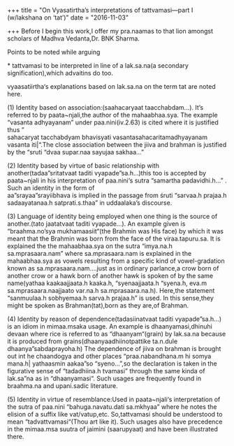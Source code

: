 +++
title = "On Vyasatirtha’s interpretations of tattvamasi—part I (w/lakshana on ‘tat’)"
date = "2016-11-03"

+++
Before I begin this work,I offer my pra.naamas to that lion amongst
scholars of Madhva Vedanta,Dr. BNK Sharma.

Points to be noted while arguing

\* tattvamasi to be interpreted in line of a lak.sa.na(a secondary
signification),which advaitins do too.

vyaasatiirtha‘s explanations based on lak.sa.na on the term tat are
noted here.

\(1\) Identity based on association:(saahacaryaat taacchabdam…). It’s
referred to by paata\~njali,the author of the mahaabhaa.sya. The example
“vasanta adhyayanam” under paa.nini(iv.2.63) is cited where it is
justified thus ”  
sahacaryat tacchabdyam bhavisyati vasantasahacaritamadhyayanam vasanta
iti\|“.The close association between the jiiva and brahman is justified
by the “sruti “dvaa supar.naa sayujaa sakhaa…”

\(2\) Identity based by virtue of basic relationship with
another(tadaa”sritatvaat taditi vyapade”sa.h…)this too is accepted by
paata\~njali in his interpretation of paa.nini‘s sutra “samartha
padavidhi.h…” . Such an identity in the form of  
aa”srayaa”srayiibhava is implied in the passage from śruti “sarvaa.h
prajaa.h sadaayatanaa.h satprati.s.thaa” in uddaalaka’s discourse.

\(3\) Language of identity being employed when one thing is the source
of another.(tato jaatatvaat taditi vyapade…). An example given is
“braahma.no’sya mukhamaasiit“(the Brahmin was His face) by which it was
meant that the Brahmin was born from the face of the viraa.tapuru.sa. It
is explained the the mahaabhaa.sya on the sutra “imya.na.h
sa.mprasaara.nam” where sa.mprasaara.nam is explained in the
mahaabhaa.sya as vowels resulting from a specific kind of
vowel-gradation known as sa.mprasaara.nam….just as in ordinary
parlance,a crow born of another crow or a hawk born of another hawk is
spoken of by the same name(yathaa kaakaajjaata.h kaaka.h,
“syenaajjaata.h “syena.h, eva.m sa.mprasaara.naajjaato var.na.h
sa.mprasaara.na.h). Here,the statement “sanmuulaa.h sobhyemaa.h sarva.h
prajaa.h” is used. In this sense,they might be spoken as
Brahman(tat),born as they are,of Brahman.

\(4\) Identity by reason of dependence(tadasiinatvaat taditi
vyapade”sa.h…) is an idiom in mimaa.msaka usage. An example is
dhaanyamasi,dhinuhi devaan where rice is referred to as
“dhaanyam“(grain) by lak.sa.na because it is produced from
grains(dhaanyaadhiinotpattike ta.n.dule dhaanya”sabdaprayoha.h) The
dependence of jiiva on brahman is brought out int he chaandogya and
other places “praa.nabandhana.m hi somya mana.h\| yathaasmin aakaa”so
“syeno…”,so the declaration is taken in the figurative sense of
“tadadhiina.h tvamasi” through the same kinda of lak.sa”na as in
“dhaanyamasi“. Such usages are frequently found in braahma.na and
upani.sadic literature.

\(5\) Identity in virtue of resemblance:Used in paata\~njali‘s
interpretation of the sutra of paa.nini “bahuga.navatu.dati sa.mkhyaa”
where he notes the elision of a suffix like vat/vatup,etc. So,tattvamasi
should be understood to mean “tadvattvamasi“(Thou art like it). Such
usages also have precedence in the mimaa.msa suutra of jaimini
(saarupyaat) and have been illustrated there.
